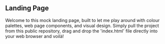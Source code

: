 ## Landing Page
Welcome to this mock landing page, built to let me play around with colour palettes, web page components, and visual design. Simply pull the project from this public repository, drag and drop the 'index.html' file directly into your web browser and voilà!
